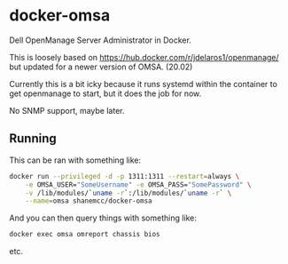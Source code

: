 # docker-omsa

Dell OpenManage Server Administrator in Docker.

This is loosely based on https://hub.docker.com/r/jdelaros1/openmanage/ but updated for a newer version of OMSA. (20.02)

Currently this is a bit icky because it runs systemd within the container to get openmanage to start, but it does the job for now.

No SNMP support, maybe later.

## Running

This can be ran with something like:

```sh
docker run --privileged -d -p 1311:1311 --restart=always \
    -e OMSA_USER="SomeUsername" -e OMSA_PASS="SomePassword" \
    -v /lib/modules/`uname -r`:/lib/modules/`uname -r` \
    --name=omsa shanemcc/docker-omsa
```

And you can then query things with something like:

```sh
docker exec omsa omreport chassis bios
```

etc.
